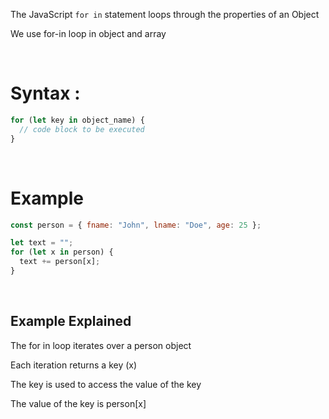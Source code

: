 The JavaScript `for in` statement loops through the properties of an Object

We use for-in loop in object and array

&nbsp;

# Syntax :

```js
for (let key in object_name) {
  // code block to be executed
}
```

&nbsp;

# Example

```js
const person = { fname: "John", lname: "Doe", age: 25 };

let text = "";
for (let x in person) {
  text += person[x];
}
```

&nbsp;

## Example Explained

The for in loop iterates over a person object

Each iteration returns a key (x)

The key is used to access the value of the key

The value of the key is person[x]

&nbsp;
&nbsp;
&nbsp;
&nbsp;

